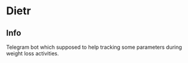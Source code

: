 # Dietr

## Info

Telegram bot which supposed to help tracking some parameters during weight loss activities.
